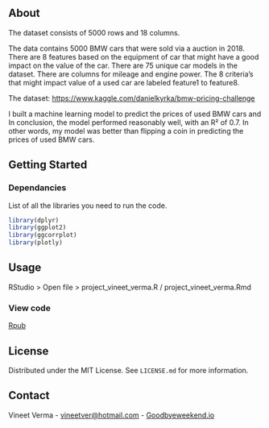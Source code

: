## About

The dataset consists of 5000 rows and 18 columns.

The data contains 5000 BMW cars that were sold via a auction in 2018. There are 8 features based on the equipment of car that might have a good impact on the value of the car. There are 75 unique car models in the dataset. There are columns for mileage and engine power. The 8 criteria’s that might impact value of a used car are labeled feature1 to feature8.

The dataset: https://www.kaggle.com/danielkyrka/bmw-pricing-challenge

I built a machine learning model to predict the prices of used BMW cars and In conclusion, the model performed reasonably well, with an R² of 0.7. In other words, my model was better than flipping a coin in predicting the prices of used BMW cars.

## Getting Started

### Dependancies

List of all the libraries you need to run the code.

  ```r
library(dplyr)
library(ggplot2)
library(ggcorrplot)
library(plotly)
  ```


<!-- USAGE EXAMPLES -->
## Usage

RStudio > Open file > project_vineet_verma.R / project_vineet_verma.Rmd

### View code

[Rpub](https://rpubs.com/vineetver/872494)


## License

Distributed under the MIT License. See `LICENSE.md` for more information.

## Contact

Vineet Verma - vineetver@hotmail.com - [Goodbyeweekend.io](https://www.goodbyeweekend.io/)

